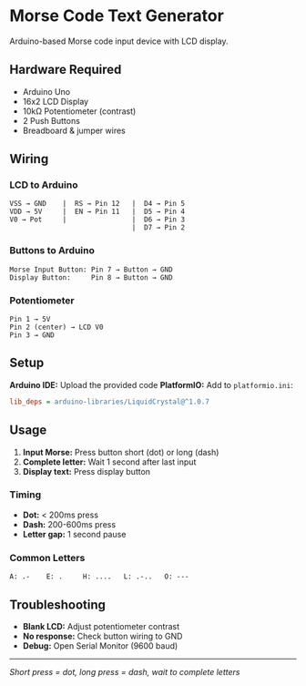 # Morse Code Text Generator

Arduino-based Morse code input device with LCD display.

## Hardware Required
- Arduino Uno
- 16x2 LCD Display
- 10kΩ Potentiometer (contrast)
- 2 Push Buttons
- Breadboard & jumper wires

## Wiring

### LCD to Arduino
```
VSS → GND    |  RS → Pin 12   |  D4 → Pin 5
VDD → 5V     |  EN → Pin 11   |  D5 → Pin 4
V0 → Pot     |                |  D6 → Pin 3
                              |  D7 → Pin 2
```

### Buttons to Arduino
```
Morse Input Button: Pin 7 → Button → GND
Display Button:     Pin 8 → Button → GND
```

### Potentiometer
```
Pin 1 → 5V
Pin 2 (center) → LCD V0
Pin 3 → GND
```

## Setup
**Arduino IDE:** Upload the provided code
**PlatformIO:** Add to `platformio.ini`:
```ini
lib_deps = arduino-libraries/LiquidCrystal@^1.0.7
```

## Usage
1. **Input Morse:** Press button short (dot) or long (dash)
2. **Complete letter:** Wait 1 second after last input
3. **Display text:** Press display button

### Timing
- **Dot:** < 200ms press
- **Dash:** 200-600ms press  
- **Letter gap:** 1 second pause

### Common Letters
```
A: .-    E: .     H: ....   L: .-..   O: ---
```

## Troubleshooting
- **Blank LCD:** Adjust potentiometer contrast
- **No response:** Check button wiring to GND
- **Debug:** Open Serial Monitor (9600 baud)

---
*Short press = dot, long press = dash, wait to complete letters*
